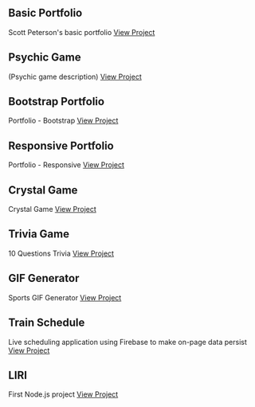 ## Basic Portfolio
Scott Peterson's basic portfolio
[View Project](https://scottpetersonva.github.io/Homework/Basic-Portfolio)

## Psychic Game
(Psychic game description)
[View Project](https://scottpetersonva.github.io/Homework/Psychic-Game)

## Bootstrap Portfolio
Portfolio - Bootstrap
[View Project](https://scottpetersonva.github.io/Bootstrap-Portfolio)

## Responsive Portfolio
Portfolio - Responsive
[View Project](https://scottpetersonva.github.io/Responsive-Portfolio)

## Crystal Game
Crystal Game
[View Project](https://scottpetersonva.github.io/Homework/Crystal-Game)

## Trivia Game
10 Questions Trivia
[View Project](https://scottpetersonva.github.io/Homework/Trivia-Game) 

## GIF Generator
Sports GIF Generator
[View Project](https://scottpetersonva.github.io/Homework/Gif-Generator) 

## Train Schedule
Live scheduling application using Firebase to make on-page data persist
[View Project](https://scottpetersonva.github.io/Homework/Train-Schedule) 

## LIRI
First Node.js project
[View Project](https://scottpetersonva.github.io/Homework/liri-node-app) 